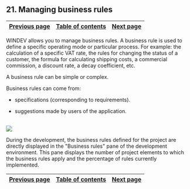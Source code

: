 
## 21. Managing business rules
			

| [Previous page](../Concepts_WD/1410086999.md) | [Table of contents](../Concepts_WD/1410087098.md) | [Next page](../Concepts_WD/1410087050.md) |
| --- | --- | --- |



<a name="NOTE1"></a>
<a name="NOTE1_1"></a>
WINDEV allows you to manage business rules. A business rule is used to define a specific operating mode or particular process. For example: the calculation of a specific VAT rate, the rules for changing the status of a customer, the formula for calculating shipping costs, a commercial commission, a discount rate, a decay coefficient, etc.

A business rule can be simple or complex.

Business rules can come from:

- specifications (corresponding to requirements).

- suggestions made by users of the application.



<br>![](https://doc.pcsoft.fr/en-US/images/image.awp?langid=3&name=P2-Gestion%20des%20r%E8gles%20m%E9tier.gif)


During the development, the business rules defined for the project are directly displayed in the "Business rules" pane of the development environment. This pane displays the number of project elements to which the business rules apply and the percentage of rules currently implemented.

| [Previous page](../Concepts_WD/1410086999.md) | [Table of contents](../Concepts_WD/1410087098.md) | [Next page](../Concepts_WD/1410087050.md) |
| --- | --- | --- |




